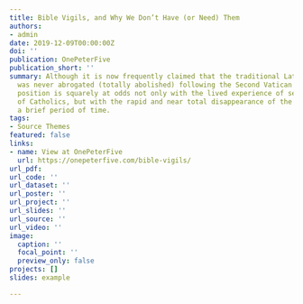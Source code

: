 ```yaml
---
title: Bible Vigils, and Why We Don’t Have (or Need) Them
authors:
- admin
date: 2019-12-09T00:00:00Z
doi: ''
publication: OnePeterFive
publication_short: ''
summary: Although it is now frequently claimed that the traditional Latin Mass (TLM)
  was never abrogated (totally abolished) following the Second Vatican Council, this
  position is squarely at odds not only with the lived experience of several generations
  of Catholics, but with the rapid and near total disappearance of the TLM within
  a brief period of time.
tags:
- Source Themes
featured: false
links:
- name: View at OnePeterFive
  url: https://onepeterfive.com/bible-vigils/
url_pdf: 
url_code: ''
url_dataset: ''
url_poster: ''
url_project: ''
url_slides: ''
url_source: ''
url_video: ''
image:
  caption: ''
  focal_point: ''
  preview_only: false
projects: []
slides: example

---
```

